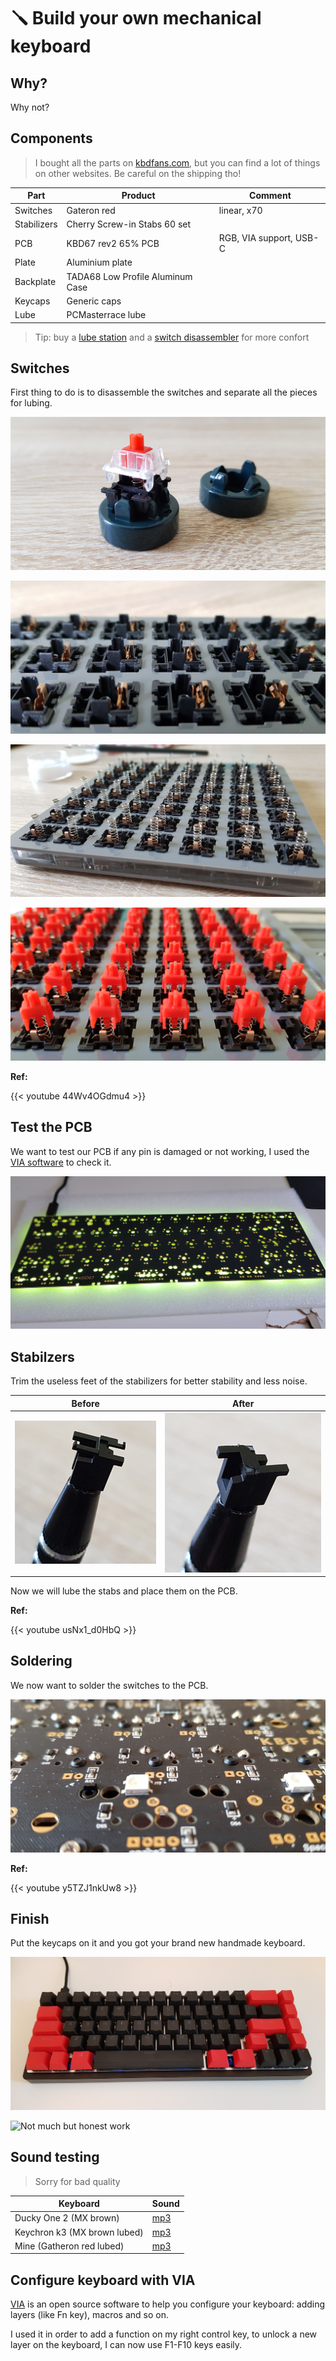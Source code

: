# 🪛 Build your own mechanical keyboard


## Why?

Why not?

## Components

> I bought all the parts on [kbdfans.com](https://kbdfans.com), but you can find a lot of things on other websites. Be careful on the shipping tho!

| Part        | Product     | Comment     |
|-------------|-------------|-------------|
| Switches    | Gateron red | linear, x70 |
| Stabilizers | Cherry Screw-in Stabs 60 set |  |
| PCB         | KBD67 rev2 65% PCB | RGB, VIA support, USB-C |
| Plate       | Aluminium plate |  |
| Backplate   | TADA68 Low Profile Aluminum Case |  |
| Keycaps     | Generic caps |  |
| Lube        | PCMasterrace lube |  |

> Tip: buy a [lube station](https://kbdfans.com/products/kbdfans-lube-tools-collection-1) and a [switch disassembler](https://kbdfans.com/collections/switch-opener) for more confort

## Switches

First thing to do is to disassemble the switches and separate all the pieces for lubing.

![Disassembled](switch_disass.jpg)

![Switches lubing](switches_lubing1.jpg)

![Switches lubing](switches_lubing2.jpg)

![Switches lubing](switches_lubing3.jpg)

**Ref:**

{{< youtube 44Wv4OGdmu4 >}}

## Test the PCB

We want to test our PCB if any pin is damaged or not working, I used the [VIA software](https://github.com/the-via/releases/releases) to check it.

![PCB connected](pcb.jpg)

## Stabilzers

Trim the useless feet of the stabilizers for better stability and less noise.

| Before                     | After                    |
|----------------------------|--------------------------|
| ![Before](stab_before.jpg) | ![After](stab_after.jpg) |

Now we will lube the stabs and place them on the PCB.

**Ref:**

{{< youtube usNx1_d0HbQ >}}

## Soldering

We now want to solder the switches to the PCB.

![Soldering](solder.jpg)

**Ref:**

{{< youtube y5TZJ1nkUw8 >}}

## Finish

Put the keycaps on it and you got your brand new handmade keyboard.

![Assembled keyboard](assembled.jpg)

![Not much but honest work](https://i.kym-cdn.com/entries/icons/original/000/028/021/work.jpg)

## Sound testing

> Sorry for bad quality

| Keyboard                     | Sound             |
|------------------------------|-------------------|
| Ducky One 2 (MX brown)       | [mp3](k_duck.mp3) |
| Keychron k3 (MX brown lubed) | [mp3](k_keyc.mp3) |
| Mine (Gatheron red lubed)    | [mp3](k_mine.mp3) |

## Configure keyboard with VIA

[VIA](https://caniusevia.com/) is an open source software to help you configure your keyboard: adding layers (like Fn key), macros and so on.

I used it in order to add a function on my right control key, to unlock a new layer on the keyboard, I can now use F1-F10 keys easily.

